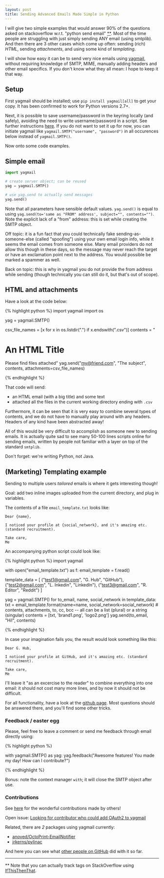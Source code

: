 ```yaml
---
layout: post
title: Sending Advanced Emails Made Simple in Python
---
```


I will give two simple examples that would answer 90% of the questions asked on stackoverflow w.r.t. "python send email" [**](#note1).
Most of the time people are struggling with just simply sending ANY email (using smtplib). And then there are 3 other cases which come up often: sending (rich) _HTML_, sending _attachments_, and using some kind of _templating_.

I will show how easy it can be to send very nice emails using [yagmail](https://github.com/kootenpv/yagmail), without requiring knowledge of SMTP, MIME, manually adding headers and other email specifics. If you don't know what they all mean: I hope to keep it that way.

## Setup

First yagmail should  be installed; use `pip install yagmail[all]` to get your copy. It has been confirmed to work for Python versions 2.7+.

Next, it is possible to save username/password in the keyring locally (and safely), avoiding the need to write username/password in a script.
See further instructions [here](https://github.com/kootenpv/yagmail#username-and-password).
If you do not want to set it up for now, you can initiate yagmail like `yagmail.SMTP("username", "password")` in all occurences below instead of `yagmail.SMTP()`.

Now onto some code examples.

## Simple email

``` python
import yagmail

# create server object; can be reused
yag = yagmail.SMTP()

# use yag.send to actually send messages
yag.send()
```

Note that all parameters have sensible default values.
`yag.send()` is equal to using `yag.send(to='same as "FROM" address', subject="", contents="")`. Note the explicit lack of a "from" address: this is set while creating the SMTP object.

Off topic: it is a fun fact that you could technically fake sending-as-someone-else (called "spoofing") using your own email login info, while it seems the email comes from someone else. Many email providers do not allow this though in these days, so the message may never reach the target or have an exclamation point next to the address. You would possible be marked a spammer as well.

Back on topic: this is why in yagmail you do not provide the from address while sending (though technically you can still do it, but that's out of scope).

## HTML and attachments

Have a look at the code below:

{% highlight python %}
import yagmail
import os

yag = yagmail.SMTP()

csv_file_names = [x for x in os.listdir(".") if x.endswith(".csv")]
contents = "<h1>An HTML Title</h1> Please find files attached"
yag.send("my@friend.com", "The subject", contents, attachments=csv_file_names)

{% endhighlight %}

That code will send:

- an HTML email (with a big title) and some text
- attached all the files in the current working directory ending with `.csv`

Furthermore, it can be seen that it is very easy to combine several types of contents, and we do not have to manually play around with any headers. Headers of any kind have been abstracted away!

All of this would be very difficult to accomplish as someone new to sending emails. It is actually quite sad to see many 50-100 lines scripts online for sending emails, written by people not familiar with a layer on top of the standard `smtplib`.

Don't forget: we're writing Python, not Java.

## (Marketing) Templating example

Sending to multiple users _tailored_ emails is where it gets interesting though!

Goal: add two inline images uploaded from the current directory, and plug in variables.

The contents of a file `email_template.txt` looks like:

    Dear {name},

    I noticed your profile at {social_network}, and it's amazing etc. (standard recruitment).

    Take care,
    Me

An accompanying python script could look like:

{% highlight python %}
import yagmail

with open("email_template.txt") as f:
    email_template = f.read()

template_data = [
    ("test1@gmail.com", "G. Hub", "GitHub"),
    ("test2@gmail.com", "L. Inkedin", "LinkedIn"),
    ("test3@gmail.com", "R. Editor", "Reddit")
]

yag = yagmail.SMTP()
for to_email, name, social_network in template_data:
    txt = email_template.format(name=name, social_network=social_network)
    # contents, attachments, to, cc, bcc -- all can be a list (plural) or a string (singular)
    contents = [txt, 'brand1.png', 'logo2.png']
    yag.send(to_email, "Hi!", contents)

{% endhighlight %}

In case your imagination fails you, the result would look something like this:

    Dear G. Hub,

    I noticed your profile at GitHub, and it's amazing etc. (standard recruitment).

    Take care,
    Me

I'll leave it "as an excercise to the reader" to combine everything into one email: it should not cost many more lines, and by now it should not be difficult.

For all functionality, have a look at the [github page](https://github.com/kootenpv/yagmail). Most questions should be answered there, and you'll find some other tricks.

### Feedback / easter egg

Please, feel free to leave a comment or send me feedback through email directly using:

{% highlight python %}

with yagmail.SMTP() as yag:
    yag.feedback("Awesome features! You made my day! How can I contribute?")

{% endhighlight %}

Bonus: note the context manager `with`; it will close the SMTP object after use.

### Contributions

See [here](https://github.com/kootenpv/yagmail/pulls?q=is%3Apr+is%3Aclosed) for the wonderful contributions made by others!

Open issue: [Looking for contributor who could add OAuth2 to yagmail ](https://github.com/kootenpv/yagmail/issues/36)

Related, there are _2_ packages using yagmail currently:

- [anoved/OctoPrint-EmailNotifier](https://github.com/anoved/OctoPrint-EmailNotifier)
- [jrkerns/pylinac](https://github.com/jrkerns/pylinac)

And here you can see what [other people on GitHub](https://github.com/search?q=yagmail&ref=searchresults&type=Code&utf8=%E2%9C%93) did with it so far.

---
<a name="note1"></a> ** Note that you can actually track tags on StackOverflow using [IfThisThenThat](https://ifttt.com/).
